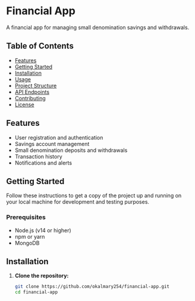 # Financial App

A financial app for managing small denomination savings and withdrawals.

## Table of Contents
- [Features](#features)
- [Getting Started](#getting-started)
- [Installation](#installation)
- [Usage](#usage)
- [Project Structure](#project-structure)
- [API Endpoints](#api-endpoints)
- [Contributing](#contributing)
- [License](#license)

## Features
- User registration and authentication
- Savings account management
- Small denomination deposits and withdrawals
- Transaction history
- Notifications and alerts

## Getting Started
Follow these instructions to get a copy of the project up and running on your local machine for development and testing purposes.

### Prerequisites
- Node.js (v14 or higher)
- npm or yarn
- MongoDB

## Installation

1. **Clone the repository:**
   ```sh
   git clone https://github.com/okalmary254/financial-app.git
   cd financial-app
